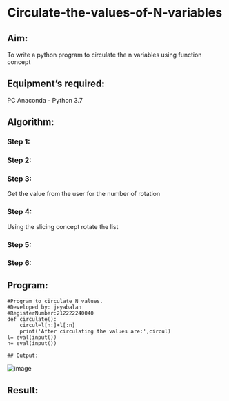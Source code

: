 # Circulate-the-values-of-N-variables
## Aim:
To write a python program to circulate the n variables using function concept
## Equipment’s required:
PC
Anaconda - Python 3.7
## Algorithm: 
### Step 1: 
### Step 2: 
### Step 3: 
Get the value from the user for the number of rotation
### Step 4: 
Using the slicing concept rotate the list

### Step 5: 
### Step 6: 
## Program:
```
#Program to circulate N values.
#Developed by: jeyabalan
#RegisterNumber:212222240040
def circulate():
    circul=l[n:]+l[:n]
    print('After circulating the values are:',circul)
l= eval(input())
n= eval(input())

## Output:
```
![image](https://user-images.githubusercontent.com/119393851/237031986-226527c8-b52e-43ba-8797-e570a8e6cd75.png)


## Result:
